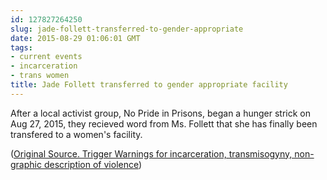 ```yaml
---
id: 127827264250
slug: jade-follett-transferred-to-gender-appropriate
date: 2015-08-29 01:06:01 GMT
tags:
- current events
- incarceration
- trans women
title: Jade Follett transferred to gender appropriate facility
---
```

After a local activist group, No Pride in Prisons, began a hunger strick on Aug 27, 2015, they recieved word from Ms. Follett that she has finally been transfered to a women's facility.

([Original Source. Trigger Warnings for incarceration, transmisogyny, non-graphic description of violence][1])

[1]: https://archive.is/KnP74